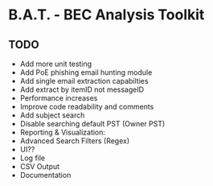 # B.A.T. - BEC Analysis Toolkit

## TODO

* Add more unit testing
* Add PoE phishing email hunting module
* Add single email extraction capabilties
* Add extract by itemID not messageID
* Performance increases
* Improve code readability and comments
* Add subject search
* Disable searching default PST (Owner PST)
* Reporting & Visualization:
* Advanced Search Filters (Regex)
* UI??
* Log file
* CSV Output
* Documentation
